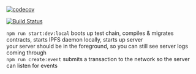 [![codecov](https://codecov.io/gh/openworklabs/quasar/branch/primary/graph/badge.svg)](https://codecov.io/gh/openworklabs/quasar)

[![Build Status](https://travis-ci.org/openworklabs/quasar.svg?branch=primary)](https://travis-ci.org/openworklabs/quasar)

`npm run start:dev:local` boots up test chain, compiles & migrates contracts, starts IPFS daemon locally, starts up server
<br />
your server should be in the foreground, so you can still see server logs coming through <br />
`npm run create:event` submits a transaction to the network so the server can listen for events
